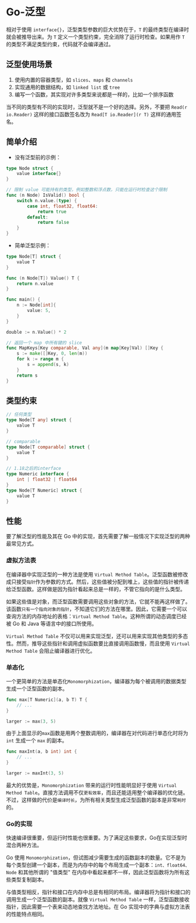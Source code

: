 # Go-泛型

相对于使用 `interface{}`，泛型类型参数的巨大优势在于，`T` 的最终类型在编译时就会被推导出来。为 `T` 定义一个类型约束，完全消除了运行时检查。如果用作 `T` 的类型不满足类型约束，代码就不会编译通过。

## 泛型使用场景

1. 使用内置的容器类型，如 `slices`、`maps` 和 `channels`
1. 实现通用的数据结构，如 `linked list` 或 `tree`
1. 编写一个函数，其实现对许多类型来说都是一样的，比如一个排序函数

当不同的类型有不同的实现时，泛型就不是一个好的选择。另外，不要把 `Read(r io.Reader)` 这样的接口函数签名改为 `Read[T io.Reader](r T)` 这样的通用签名。

## 简单介绍

* 没有泛型前的示例：

```go
type Node struct {
    value interface{}
}

// 限制 value 可能持有的类型，例如整数和浮点数，只能在运行时检查这个限制
func (n Node) IsValid() bool {
    switch n.value.(type) {
        case int, float32, float64:
            return true
        default:
            return false
    }
}
```

* 简单泛型示例：

```go
type Node[T] struct {
    value T
}

func (n Node[T]) Value() T {
    return n.value
}

func main() {
    n := Node[int]{
        value: 5,
    }
}

double := n.Value() * 2

// 返回一个 map 中所有键的 slice
func MapKeys[Key comparable, Val any](m map[Key]Val) []Key {
    s := make([]Key, 0, len(m))
    for k := range m {
        s = append(s, k)
    }
    return s
}
```

## 类型约束

```go
// 任何类型
type Node[T any] struct {
    value T
}

// comparable
type Node[T comparable] struct {
    value T
}

// 1.18之后的interface
type Numeric interface {
    int | float32 | float64
}
type Node[T Numeric] struct {
    value T
}
```

## 性能

要了解泛型的性能及其在 Go 中的实现，首先需要了解一般情况下实现泛型的两种最常见方式。

### 虚拟方法表

在编译器中实现泛型的一种方法是使用 `Virtual Method Table`。泛型函数被修改成只接受`指针`作为参数的方式。然后，这些值被分配到堆上，这些值的指针被传递给泛型函数。这样做是因为指针看起来总是一样的，不管它指向的是什么类型。

如果这些值是对象，而泛型函数需要调用这些对象的方法，它就不能再这样做了。该函数`只有一个指向对象的指针`，不知道它们的方法在哪里。因此，它需要一个可以查询方法的内存地址的表格：`Virtual Method Table`。这种所谓的动态调度已经被 Go 和 Java 等语言中的接口所使用。

`Virtual Method Table` 不仅可以用来实现泛型，还可以用来实现其他类型的多态性。然而，推导这些指针和调用虚拟函数要比直接调用函数慢，而且使用 `Virtual Method Table` 会阻止编译器进行优化。

### 单态化

一个更简单的方法是单态化`Monomorphization`，编译器为每个被调用的数据类型生成一个泛型函数的副本。

```go
func max[T Numeric](a, b T) T {
    // ...
}

larger := max(3, 5)
```

由于上面显示的`max`函数是用两个整数调用的，编译器在对代码进行单态化时将为 `int` 生成一个 `max` 的副本。

```go
func maxInt(a, b int) int {
    // ...
}

larger := maxInt(3, 5)
```

最大的优势是，`Monomorphization` 带来的运行时性能明显好于使用 `Virtual Method Table`。直接方法调用不仅`更有效率`，而且还能适用整个编译器的优化链。不过，这样做的代价是`编译时长`，为所有相关类型生成泛型函数的副本是非常`耗时`的。

### Go的实现

快速编译很重要，但运行时性能也很重要。为了满足这些要求，Go在实现泛型时混合两种方法。

Go 使用 `Monomorphization`，但试图减少需要生成的函数副本的数量。它不是为每个类型创建一个副本，而是为内存中的每个布局生成一个副本：`int、float64、Node` 和其他所谓的 "值类型" 在内存中看起来都不一样，因此泛型函数将为所有这些类型复制副本。

与值类型相反，指针和接口在内存中总是有相同的布局。编译器将为指针和接口的调用生成一个泛型函数的副本。就像 `Virtual Method Table` 一样，泛型函数接收指针，因此需要一个表来动态地查找方法地址。在 Go 实现中的字典与虚拟方法表的性能特点相同。



